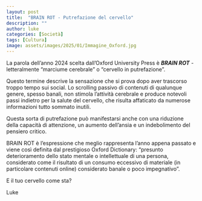 ```yaml
---
layout: post
title:  "BRAIN ROT - Putrefazione del cervello"
description: ""
author: luke
categories: [Società]
tags: [Cultura]
image: assets/images/2025/01/Immagine_Oxford.jpg
---
```

La parola dell’anno 2024 scelta dall’Oxford University Press è ***BRAIN ROT*** - letteralmente “marciume cerebrale” o “cervello in putrefazione”.

Questo termine descrive la sensazione che si prova dopo aver trascorso troppo tempo sui social. Lo scrolling passivo di contenuti di qualunque genere, spesso banali, non stimola l’attività cerebrale e produce notevoli passi indietro per la salute del cervello, che risulta affaticato da numerose informazioni tutto sommato inutili.

Questa sorta di putrefazione può manifestarsi anche con una riduzione della capacità di attenzione, un aumento dell’ansia e un indebolimento del pensiero critico.

BRAIN ROT è l’espressione che meglio rappresenta l’anno appena passato e viene così definita dal prestigioso Oxford Dictionary: “presunto deterioramento dello stato mentale o intellettuale di una persona, considerato come il risultato di un consumo eccessivo di materiale (in particolare contenuti online) considerato banale o poco impegnativo”.

E il tuo cervello come sta?

Luke

